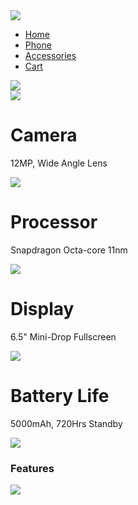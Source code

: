 <!DOCTYPE html>
<html lang="en">
  <head>
    <meta charset="UTF-8">
    <meta http-equiv="X-UA-Compatible" content="IE=edge">
    <meta name="viewport" content="width=device-width, initial-scale=1.0">
    <title>Mobile features display website design</title>
    <link rel="stylesheet" href="realphone.css">
  </head>
  <body>
    <div class="main">
      <nav>
        <div class="logo">
          <img src="./images/logo.png">
        </div>
        <div class="nav-links">
          <ul>
            <li> <a href="#"> Home</a></li>
            <li> <a href="#"> Phone</a></li>
            <li> <a href="#"> Accessories</a></li>
            <li> <a href="#"> Cart</a></li>
          </ul>
        </div>
      </nav>
      <div class="information">
        <div class="overlay"></div>
        <img src="./images/mobile.png" class="mobile">
        <div id="circle">
          <div class="feature one">
            <img src="./images/camera.png">
            <div>
              <h1> Camera</h1>
              <P>12MP, Wide Angle Lens</P>
            </div>  
          </div>
          <div class="feature two"> 
            <img src="./images/processor.png">
            <div>
              <h1>Processor</h1>
              <P>Snapdragon Octa-core 11nm </P>
            </div>
          </div>
          <div class="feature three">
            <img src="./images/display.png">
            <div>
              <h1> Display</h1>
              <P>6.5" Mini-Drop Fullscreen </P>
            </div>
          </div>
          <div class="feature four"> 
            <img src="./images/battery.png">
            <div>
              <h1> Battery Life</h1>
              <P>5000mAh, 720Hrs  Standby </P>
            </div>
          </div>
        </div>
      </div>
      <div class="controls">
        <img src="./images/arrow.png" id="upBtn">
        <h3>Features</h3>
        <img src="./images/arrow.png" id="downBtn">
      </div>
    </div>
    <script>
      var circle = document.getElementById("circle");
      var upBtn = document.getElementById("upBtn");
      var downBtn = document.getElementById("downBtn");
      var  rotateValue = circle.style.transform;
      var rotateSum;
      upBtn.onclick = function()
      {
        rotateSum = rotateValue + "rotate(-90deg)";
        circle.style.transform = rotateSum;
        rotateValue = rotateSum;
      }
      downBtn.onclick = function()
      {
        rotateSum = rotateValue + "rotate(90deg)";
        circle.style.transform = rotateSum;
        rotateValue = rotateSum;
      }
    </script>
  </body>
</html>
